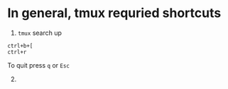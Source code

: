 # In general, tmux requried shortcuts

1. `tmux` search up
```
ctrl+b+[
ctrl+r
```
To quit press `q` or `Esc`

2. 
